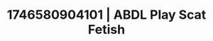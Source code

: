 ---
categories:
- AI-generated
- Shadow play
- Softcore surrealism
- Sultry voice
- Subtle kink
- ASMR
- Cosplay
- Erotic hair pulling
image: /assets/images/1746580904101.jpg
layout: post
seo:
  description: Featured content with premium ABDL Play, Scat Fetish. HD images available.
  keywords: ABDL Play, Scat Fetish
  og_image: /assets/images/1746580904101.jpg
  schema_type: VisualArtwork
tags:
- '#1746580904101'
- ABDL Play
- Scat Fetish
title: 1746580904101 | ABDL Play Scat Fetish
---